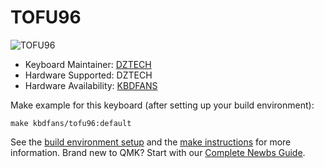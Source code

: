 # TOFU96

![TOFU96](https://kbdfans.com/collections/group-buy/products/tofu96-mechanical-keyboard-diy-kit)

* Keyboard Maintainer: [DZTECH](https://github.com/moyi4681)
* Hardware Supported: DZTECH
* Hardware Availability: [KBDFANS](https://kbdfans.cn)

Make example for this keyboard (after setting up your build environment):

    make kbdfans/tofu96:default

See the [build environment setup](https://docs.qmk.fm/#/getting_started_build_tools) and the [make instructions](https://docs.qmk.fm/#/getting_started_make_guide) for more information. Brand new to QMK? Start with our [Complete Newbs Guide](https://docs.qmk.fm/#/newbs).
